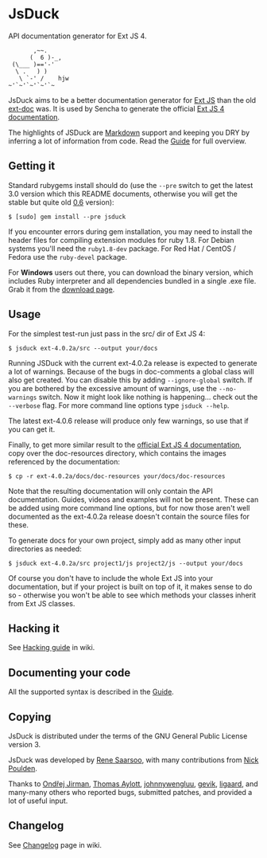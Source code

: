 JsDuck
======

API documentation generator for Ext JS 4.

           ,~~.
          (  6 )-_,
     (\___ )=='-'
      \ .   ) )
       \ `-' /    hjw
    ~'`~'`~'`~'`~

JsDuck aims to be a better documentation generator for [Ext JS][] than
the old [ext-doc][] was. It is used by Sencha to generate the official
[Ext JS 4 documentation][ext4-docs].

The highlights of JSDuck are [Markdown][] support and keeping you DRY
by inferring a lot of information from code.  Read the [Guide][] for
full overview.

[Ext JS]: http://www.sencha.com/products/js/
[ext-doc]: http://ext-doc.org/
[Markdown]: http://daringfireball.net/projects/markdown/
[ext4-docs]: http://docs.sencha.com/ext-js/4-0/
[Guide]: https://github.com/senchalabs/jsduck/wiki/Guide


Getting it
----------

Standard rubygems install should do (use the `--pre` switch to get the
latest 3.0 version which this README documents, otherwise you will get
the stable but quite old [0.6][v0.6] version):

    $ [sudo] gem install --pre jsduck

If you encounter errors during gem installation, you may need to
install the header files for compiling extension modules for ruby 1.8.
For Debian systems you'll need the `ruby1.8-dev` package.  For Red Hat
/ CentOS / Fedora use the `ruby-devel` package.

For **Windows** users out there, you can download the binary version,
which includes Ruby interpreter and all dependencies bundled in a
single .exe file.  Grab it from the [download page][].

[v0.6]: https://github.com/senchalabs/jsduck/tree/v0.6
[download page]: https://github.com/senchalabs/jsduck/downloads

Usage
-----

For the simplest test-run just pass in the src/ dir of Ext JS 4:

    $ jsduck ext-4.0.2a/src --output your/docs

Running JSDuck with the current ext-4.0.2a release is expected to
generate a lot of warnings.  Because of the bugs in doc-comments a
global class will also get created.  You can disable this by adding
`--ignore-global` switch.  If you are bothered by the excessive amount
of warnings, use the `--no-warnings` switch.  Now it might look like
nothing is happening... check out the `--verbose` flag.  For more
command line options type `jsduck --help`.

The latest ext-4.0.6 release will produce only few warnings, so use
that if you can get it.

Finally, to get more similar result to the [official Ext JS 4
documentation][official], copy over the doc-resources directory, which
contains the images referenced by the documentation:

    $ cp -r ext-4.0.2a/docs/doc-resources your/docs/doc-resources

Note that the resulting documentation will only contain the API
documentation.  Guides, videos and examples will not be present.
These can be added using more command line options, but for now those
aren't well documented as the ext-4.0.2a release doesn't contain the
source files for these.

To generate docs for your own project, simply add as many other input
directories as needed:

    $ jsduck ext-4.0.2a/src project1/js project2/js --output your/docs

Of course you don't have to include the whole Ext JS into your
documentation, but if your project is built on top of it, it makes
sense to do so - otherwise you won't be able to see which methods your
classes inherit from Ext JS classes.

[official]: http://docs.sencha.com/ext-js/4-0/


Hacking it
----------

See [Hacking guide](https://github.com/senchalabs/jsduck/wiki/Hacking) in wiki.


Documenting your code
---------------------

All the supported syntax is described in the [Guide][]. 


Copying
-------

JsDuck is distributed under the terms of the GNU General Public
License version 3.

JsDuck was developed by [Rene Saarsoo](http://triin.net),
with many contributions from [Nick Poulden](https://github.com/nick).

Thanks to [Ondřej Jirman](https://github.com/megous),
[Thomas Aylott](https://github.com/subtleGradient),
[johnnywengluu](https://github.com/johnnywengluu),
[gevik](https://github.com/gevik),
[ligaard](https://github.com/ligaard), and many-many others who
reported bugs, submitted patches, and provided a lot of useful input.


Changelog
---------

See [Changelog](https://github.com/senchalabs/jsduck/wiki/Changelog) page in wiki.
